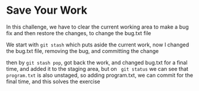 # Save Your Work

In this challenge, we have to clear the current working area to make a bug fix and then restore the changes, to change the bug.txt file

We start with ``` git stash ``` which puts aside the current work, now I changed the bug.txt file, removing the bug, and committing the change

then by ``` git stash pop ```, got back the work, and changed bug.txt for a final time, and added it to the staging area, but on ``` git status``` we can see that ```program.txt``` is also unstaged, so adding program.txt, we can commit for the final time, and this solves the exercise
